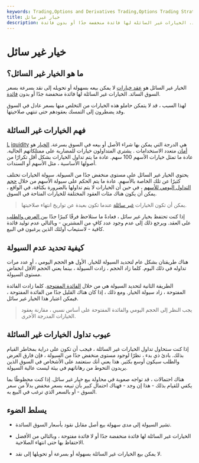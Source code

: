 ```yaml
---
keywords: Trading,Options and Derivatives Trading,Options Trading Strategy and Education,Options and Derivatives,Strategy and Education
title: خيار غير سائل
description: الخيار غير السائل هو عقد لا يمكن بيعه نقدًا بسرعة بسعر السوق السائد. الخيارات غير السائلة لها فائدة منخفضة جدًا أو بدون فائدة.
---
```


# خيار غير سائل
## ما هو الخيار غير السائل؟

الخيار غير السائل هو [عقد خيارات](/optionscontract) لا يمكن بيعه بسهولة أو تحويله إلى نقد بسرعة بسعر السوق السائد. الخيارات غير السائلة لها فائدة منخفضة جدًا أو بدون [فائدة](/openinterest).

لهذا السبب ، قد لا يتمكن حاملو هذه الخيارات من التخلص منها بسعر عادل في السوق وقد يضطرون إلى التمسك بعقودهم حتى تنتهي صلاحيتها.

## فهم الخيارات غير السائلة

[L](/liquidity) [iquidity](/liquidity) هي الدرجة التي يمكن بها شراء الأصل أو بيعه في السوق بسرعة. [الخيار](/option) هو [أمان](/security) متعدد الاستخدامات . يشتري المتداولون خيارات للمضاربة على ممتلكاتهم الحالية. عادة ما تمثل خيارات الأسهم 100 سهم. عادة ما يتم تداول الخيارات بشكل أقل تكرارًا من أصولها الأساسية ، مثل الأسهم أو السندات.

يحتوي الخيار غير السائل على مستوى منخفض جدًا من السيولة. سيولة الخيارات تختلف كثيرًا عن تلك الخاصة بالأسهم. عادة ما يتم الحكم على سيولة الأسهم من خلال [حجم التداول اليومي للأسهم](/volumeoftrade) ، في حين أن الخيارات لا يتم تداولها بالضرورة بكثافة. في الواقع ، يمكن أن يكون هناك مئات العقود المختلفة للخيارات المتاحة في السوق.

> يمكن أن تكون الخيارات [غير سائلة](/illiquid) عندما تكون بعيدة عن تواريخ انتهاء صلاحيتها.

>

إذا كنت تحتفظ بخيار غير سائل ، فعادةً ما ستلاحظ فرقًا كبيرًا جدًا [بين العرض والطلب](/bid-askspread) على العقد. ويرجع ذلك إلى عدم وجود عدد كافٍ من المشترين - وبالتالي عدم توليد فائدة كافية - لاستيعاب أولئك الذين يرغبون في البيع.

## كيفية تحديد عدم السيولة

هناك طريقتان بشكل عام لتحديد السيولة للخيار. الأول هو الحجم اليومي ، أو عدد مرات تداوله في ذلك اليوم. كلما زاد الحجم ، زادت السيولة ، بينما يعني الحجم الأقل انخفاض مستوى السيولة.

الطريقة الثانية لتحديد السيولة هي من خلال [الفائدة المفتوحة](/openinterest). كلما زادت الفائدة المفتوحة ، زاد سيولة الخيار. ومع ذلك ، إذا كان هناك القليل جدًا من الفائدة المفتوحة ، فيمكن اعتبار هذا الخيار غير سائل.

> يجب النظر إلى الحجم اليومي والفائدة المفتوحة على أساس نسبي ، مقارنة بعقود الخيارات المدرجة الأخرى.

>

## عيوب تداول الخيارات غير السائلة

إذا كنت ستحاول تداول الخيارات غير السائلة ، فيجب أن تكون على دراية بمخاطر القيام بذلك. بادئ ذي بدء ، نظرًا لوجود مستوى منخفض جدًا من السيولة ، فإن فارق العرض والطلب سيكون أوسع بكثير. هذا يعني أنك ستعتمد على الأشخاص في السوق الذين يريدون التحوط من رهاناتهم في بيئة ليست عالية السيولة.

هناك احتمالات ، قد تواجه صعوبة في محاولة بيع خيار غير سائل. إذا كنت محظوظًا بما يكفي للقيام بذلك - هذا إن وجد - فهناك احتمال كبير بأن تبيعه بسعر مخفض بدلاً من سعر السوق - أو بالسعر الذي ترغب في البيع به.

## يسلط الضوء

- تشير السيولة إلى مدى سهولة بيع أصل مقابل نقود بأسعار السوق السائدة.

- الخيارات غير السائلة لها فائدة منخفضة جدًا أو لا فائدة مفتوحة ، وبالتالي من الأفضل الاحتفاظ بها حتى انتهاء الصلاحية.

- لا يمكن بيع الخيارات غير السائلة بسهولة أو بسرعة أو تحويلها إلى نقد.

